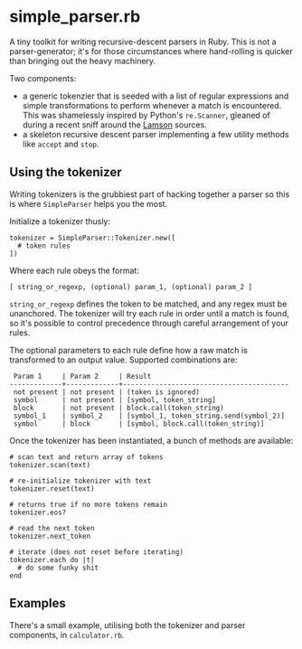 simple_parser.rb
================

A tiny toolkit for writing recursive-descent parsers in Ruby. This is not a parser-generator; it's for those circumstances where hand-rolling is quicker
than bringing out the heavy machinery.

Two components:

 * a generic tokenzier that is seeded with a list of regular expressions and
   simple transformations to perform whenever a match is encountered. This was
   shamelessly inspired by Python's `re.Scanner`, gleaned of during a
   recent sniff around the [Lamson](http://lamsonproject.org/) sources.
 * a skeleton recursive descent parser implementing a few utility methods like
   `accept` and `stop`.

Using the tokenizer
-------------------

Writing tokenizers is the grubbiest part of hacking together a parser so this is
where `SimpleParser` helps you the most.

Initialize a tokenizer thusly:

    tokenizer = SimpleParser::Tokenizer.new([
      # token rules
    ])
    
Where each rule obeys the format:

    [ string_or_regexp, (optional) param_1, (optional) param_2 ]
    
`string_or_regexp` defines the token to be matched, and any regex must be unanchored.
The tokenizer will try each rule in order until a match is found, so it's possible
to control precedence through careful arrangement of your rules.

The optional parameters to each rule define how a raw match is transformed to an
output value. Supported combinations are:

     Param 1     | Param 2     | Result
    -------------+-------------+-----------------------------------------
     not present | not present | (token is ignored)
     symbol      | not present | [symbol, token_string]
     block       | not present | block.call(token_string)
     symbol_1    | symbol_2    | [symbol_1, token_string.send(symbol_2)]
     symbol      | block       | [symbol, block.call(token_string)]
    
Once the tokenizer has been instantiated, a bunch of methods are available:

    # scan text and return array of tokens
    tokenizer.scan(text)
    
    # re-initialize tokenizer with text
    tokenizer.reset(text)
    
    # returns true if no more tokens remain
    tokenizer.eos?
    
    # read the next token
    tokenizer.next_token
    
    # iterate (does not reset before iterating)
    tokenizer.each do |t|
      # do some funky shit
    end
    
Examples
--------

There's a small example, utilising both the tokenizer and parser components, in
`calculator.rb`.
